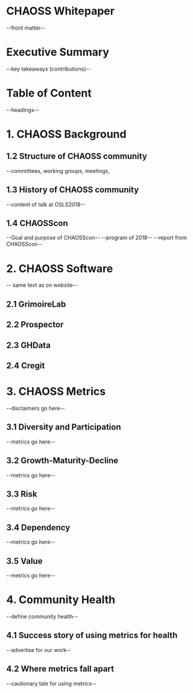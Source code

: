 # __CHAOSS Whitepaper__
 --front matter--


# Executive Summary
 --key takeaways (contributions)--


# Table of Content
 --headings--


# 1. CHAOSS Background


## 1.2 Structure of CHAOSS community
 --committees, working groups, meetings,

## 1.3 History of CHAOSS community
 --content of talk at OSLS2018--

## 1.4 CHAOSScon
 --Goal and purpose of CHAOSScon--
 --program of 2018--
 --report from CHAOSScon--


# 2. CHAOSS Software
-- same text as on website--

## 2.1 GrimoireLab

## 2.2 Prospector

## 2.3 GHData

## 2.4 Cregit


# 3. CHAOSS Metrics
 --disclaimers go here--

## 3.1 Diversity and Participation
 --metrics go here--

## 3.2 Growth-Maturity-Decline
 --metrics go here--

## 3.3 Risk
 --metrics go here--

## 3.4 Dependency
 --metrics go here--

## 3.5 Value
 --metrics go here--


# 4. Community Health
 --define community health--

## 4.1 Success story of using metrics for health
 --advertise for our work--

## 4.2 Where metrics fall apart
 --cautionary tale for using metrics--
